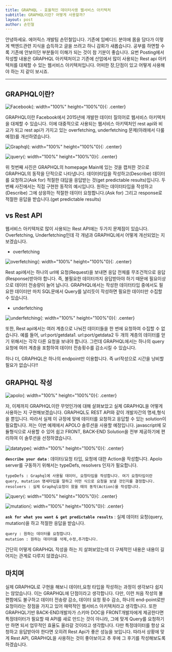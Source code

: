 ```yaml
---
title: GRAPHQL - 효율적인 데이터사용 웹서비스 아키텍처
subtitle: GRAPHQL이란? 어떻게 사용할까?
layout: post
author: 손민철
---
```


안녕하세요. 에어릭스 개발팀 손민철입니다. 기존에 임베디드 분야에 몸을 담다가 이렇게 백엔드관련 지식을 습득하고 글을 쓰려고 하니 감회가 새롭습니다. 공부를 하면할 수록 기존에 안보이던 부분들이 이해가 되는 것이 참 기분이 좋습니다. 요번 Posting에서 작성할 내용은 GRAPHQL 아키텍처이고 기존에 산업에서 많이 사용되는 Rest api 아키텍처를 대체할 수 있는 웹서비스 아키텍처입니다. 어떠한 장,단점이 있고 어떻게 사용해야 하는 지 같이 보시죠.

---

## GRAPHQL이란? ##


![Facebook](/img/posts/2022-11-30/facebook.png){: width="100%" height="100%"0}{: .center}


GRAPHQL이란 Facebook에서 2015년에 개발한 데이터 질의어로 웹서비스 아키텍처을 대체할 수 있습니다. 이에 대중적으로 사용되는 웹서비스 아키텍처인 rest api와 비교가 되고 rest api가 가지고 있는 overfetching, underfetching 문제(아래에서 다룰 예정)를 개선하였습니다. 

![Graphql](/img/posts/2022-11-30/graphql.png){: width="100%" height="100%"0}{: .center}

![query](/img/posts/2022-11-30/query.png){: width="100%" height="100%"0}{: .center}

위 첫번째 사진은 GRAPHQL의 homepage Main에 있는 것을 캡처한 것으로 GRAPHQL의 동작을 단적으로 나타냅니다. 데이터타입을 작성하고(Describe) 데이터를 요청하고(Ask for) 적절한 대답을 응답받는 것(get predictable results)입니다. 두번째 사진에서는 직접 구현한 동작의 예시입니다. 원하는 데이터타입을 작성하고(Describe) 그에 상응하는 적절한 데이터 요청합니다.(Ask for) 그리고 response로 적절한 응답을 받습니다.(get predictable results) 



## vs Rest API ##

웹서비스 아키텍처로 많이 사용되는 Rest API에는 두가지 문제점이 있습니다. Overfetching, Underfetching인데 각 개념과 GRAPHQL에서 어떻게 개선되었는 지 보겠습니다.

- overfetching 

![overfetching](/img/posts/2022-11-30/overfetching.png){: width="100%" height="100%"0}{: .center}

Rest api에서는 하나의 url에 요청(Request)을 보내면 응답 전체를 무조건적으로 응답(Response)받아야 합니다. 즉, 불필요한 데이터까지 응답받아야 하기 때문에 필요이상으로 데이터 전송량이 늘어 납니다. GRAPHQL에서는 작성한 데이터타입 중에서도 필요한 데이터만 마치 SQL문에서 Query를 날리듯이 작성하면 필요한 데이터만 수집할 수 있습니다.

- underfetching 

![underfetching](/img/posts/2022-11-30/underfetching.png){: width="100%" height="100%"0}{: .center}

또한, Rest api에서는 여러 계층으로 나눠진 데이터들을 한 번에 요청하여 수집할 수 없습니다. 예를 들어, url:port/getdata1. url:port/getdata2 두 개의 계층의 데이터를 얻기 위해서는 각각 다른 요청을 보내야 합니다. 그런데 GRAPHQL에서는 하나의 query요청에 여러 계층을 포함하여 데이터 전송횟수를 감소시킬 수 있습니다.

하나 더, GRAPHQL은 하나의 endpoint만 이용합니다. 즉 url작성으로 시간을 낭비할 필요가 없습니다!!


## GRAPHQL 작성 ##

![apolo](/img/posts/2022-11-30/apolo.png){: width="100%" height="100%"0}{: .center}

자, 이제까지 GRAPHQL이란 무엇인가에 대해 살펴보았고 실제 GRAPHQL을 어떻게 사용하는 지 구현해보겠습니다. GRAPHQL도 REST API와 같이 개발자간의 명세,형식을 뿐입니다. 따라서 실제 이 규정에 맞에 데이터를 요청하고 응답할 수 있는 solution이 필요합니다. 저는 이번 예제에서 APOLO 솔루션을 사용할 예정입니다. javascript에 모듈형식으로 사용할 수 있어 쉽고 FRONT, BACK-END Solution을 전부 제공하기에 편리하여 이 솔루션을 선정하였습니다.

![datatype](/img/posts/2022-11-30/datatype.png){: width="100%" height="100%"0}{: .center}

<strong>`describe your data`</strong> : 데이터/요청 타입, 요청에 대한 Action을 작성합니다. Apolo server를 구동하기 위해서는 typeDefs, resolvers 인자가 필요합니다. 

    typeDefs : Graphql에 사용될 데이터, 요청타입을 작성합니다. 여기 요청타입이란 query, mutation 명세타입을 말하고 어떤 식으로 요청을 보낼 것인지를 결정합니다.
    resolvers : 실제 Graphql요청이 왔을 때의 동작(Action)을 작성합니다.

![query](/img/posts/2022-11-30/query2.png){: width="100%" height="100%"0}{: .center}

![mutation](/img/posts/2022-11-30/mutation.png){: width="100%" height="100%"0}{: .center}

<strong>`ask for what you want & get predictable results`</strong> : 실제 데이터 요청(query, mutation)을 하고 적절한 응답을 받습니다. 

    query : 원하는 데이터를 요청합니다.
    mutation : 원하는 데이터를 삭제,수정,추가합니다.

간단히 어떻게 GRAPHQL 작성을 하는 지 살펴보았는데 더 구체적인 내용은 내용이 길어지는 관계로 다루지 않겠습니다.


## 마치며 ##
실제 GRAPHQL로 구현을 해보니 데이터,요청 타입을 작성하는 과정이 생각보다 쉽지는 않았습니다. 이는 GRAPHQL에 단점이라고 생각합니다. 다만, 이런 처음 작성의 불편함에도 불구하고 데이터 전송량 감소, 데이터 요청 횟수 감소, 하나의 end-point로만 요청이라는 장점을 가지고 있어 매력적인 웹서비스 아키텍처라고 생각합니다. 또한 GRAPHQL기반 BACK-END개발자가 스키마 DOC을 FRONT개발자에게 제공한다면 특정데이터가 필요할 때 API를 새로 만드는 것이 아니라, 그에 맞게 Query를 요청하기만 하면 되서 업무적인 효율도 올라갈 것이라고 생각합니다. 다만 특정데이터를 항상 요청하고 응답받아야 한다면 오히려 Rest Api가 좋은 성능을 보입니다. 따라서 상황에 맞게 Rest API, GRAPHQL을 사용하는 것이 좋아보이고 추 후에 그 후기를 작성해보도록 하겠습니다.


